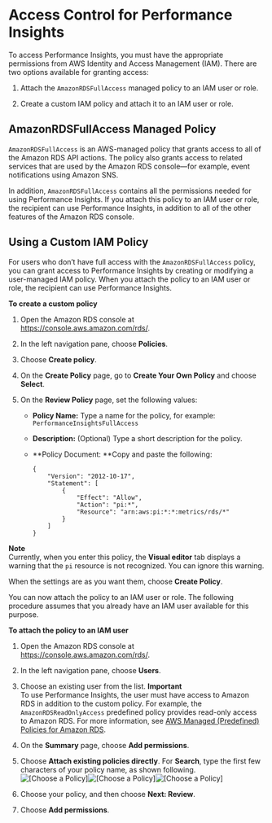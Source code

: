 # Access Control for Performance Insights<a name="USER_PerfInsights.access-control"></a>

To access Performance Insights, you must have the appropriate permissions from AWS Identity and Access Management \(IAM\)\. There are two options available for granting access:

1. Attach the `AmazonRDSFullAccess` managed policy to an IAM user or role\.

1. Create a custom IAM policy and attach it to an IAM user or role\.

## AmazonRDSFullAccess Managed Policy<a name="USER_PerfInsights.access-control.managed-policy"></a>

`AmazonRDSFullAccess` is an AWS\-managed policy that grants access to all of the Amazon RDS API actions\. The policy also grants access to related services that are used by the Amazon RDS console—for example, event notifications using Amazon SNS\.

In addition, `AmazonRDSFullAccess` contains all the permissions needed for using Performance Insights\. If you attach this policy to an IAM user or role, the recipient can use Performance Insights, in addition to all of the other features of the Amazon RDS console\.

## Using a Custom IAM Policy<a name="USER_PerfInsights.access-control.custom-policy"></a>

For users who don’t have full access with the `AmazonRDSFullAccess` policy, you can grant access to Performance Insights by creating or modifying a user\-managed IAM policy\. When you attach the policy to an IAM user or role, the recipient can use Performance Insights\.

**To create a custom policy**

1. Open the Amazon RDS console at [https://console\.aws\.amazon\.com/rds/](https://console.aws.amazon.com/rds/)\.

1. In the left navigation pane, choose **Policies**\.

1. Choose **Create policy**\.

1. On the **Create Policy** page, go to **Create Your Own Policy** and choose **Select**\.

1. On the **Review Policy** page, set the following values:

   + **Policy Name:** Type a name for the policy, for example: `PerformanceInsightsFullAccess`

   + **Description:** \(Optional\) Type a short description for the policy\.

   + **Policy Document: **Copy and paste the following:

     ```
     {
         "Version": "2012-10-17",
         "Statement": [
             {
                 "Effect": "Allow",
                 "Action": "pi:*",
                 "Resource": "arn:aws:pi:*:*:metrics/rds/*"
             }
         ]
     }
     ```
**Note**  
Currently, when you enter this policy, the **Visual editor** tab displays a warning that the `pi` resource is not recognized\. You can ignore this warning\.

   When the settings are as you want them, choose **Create Policy**\.

You can now attach the policy to an IAM user or role\. The following procedure assumes that you already have an IAM user available for this purpose\.

**To attach the policy to an IAM user**

1. Open the Amazon RDS console at [https://console\.aws\.amazon\.com/rds/](https://console.aws.amazon.com/rds/)\.

1. In the left navigation pane, choose **Users**\.

1. Choose an existing user from the list\.
**Important**  
To use Performance Insights, the user must have access to Amazon RDS in addition to the custom policy\. For example, the `AmazonRDSReadOnlyAccess` predefined policy provides read\-only access to Amazon RDS\. For more information, see [AWS Managed \(Predefined\) Policies for Amazon RDS](UsingWithRDS.IAM.AccessControl.IdentityBased.md#UsingWithRDS.IAM.AccessControl.ManagedPolicies)\.

1. On the **Summary** page, choose **Add permissions**\.

1. Choose **Attach existing policies directly**\. For **Search**, type the first few characters of your policy name, as shown following\.  
![\[Choose a Policy\]](http://docs.aws.amazon.com/AmazonRDS/latest/UserGuide/images/perf_insights_attach_iam_policy.png)![\[Choose a Policy\]](http://docs.aws.amazon.com/AmazonRDS/latest/UserGuide/)![\[Choose a Policy\]](http://docs.aws.amazon.com/AmazonRDS/latest/UserGuide/)

1. Choose your policy, and then choose **Next: Review**\.

1. Choose **Add permissions**\.